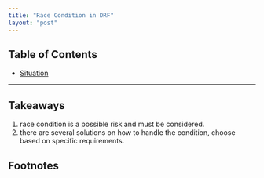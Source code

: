 ```yaml
---
title: "Race Condition in DRF"
layout: "post"
---
```


## Table of Contents
- [Situation](#situation)


---

## Takeaways
1. race condition is a possible risk and must be considered.
2. there are several solutions on how to handle the condition, choose based on specific requirements.

## Footnotes
[^1]: this constraint throws a `django.db.utils.IntegrityError` if you try to violate it by creating a duplicate instance.
